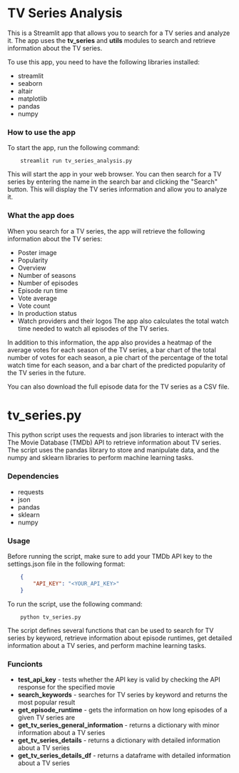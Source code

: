 # TV Series Analysis
This is a Streamlit app that allows you to search for a TV series and analyze it. The app uses the **tv_series** and **utils** modules to search and retrieve information about the TV series.

To use this app, you need to have the following libraries installed:

* streamlit
* seaborn
* altair
* matplotlib
* pandas
* numpy

### How to use the app
To start the app, run the following command:

```console
    streamlit run tv_series_analysis.py
```
This will start the app in your web browser. You can then search for a TV series by entering the name in the search bar and clicking the "Search" button. This will display the TV series information and allow you to analyze it.

### What the app does
When you search for a TV series, the app will retrieve the following information about the TV series:

* Poster image
* Popularity
* Overview
* Number of seasons
* Number of episodes
* Episode run time
* Vote average
* Vote count
* In production status
* Watch providers and their logos
The app also calculates the total watch time needed to watch all episodes of the TV series.

In addition to this information, the app also provides a heatmap of the average votes for each season of the TV series, a bar chart of the total number of votes for each season, a pie chart of the percentage of the total watch time for each season, and a bar chart of the predicted popularity of the TV series in the future.

You can also download the full episode data for the TV series as a CSV file.

# tv_series.py

This python script uses the requests and json libraries to interact with the The Movie Database (TMDb) API to retrieve information about TV series. The script uses the pandas library to store and manipulate data, and the numpy and sklearn libraries to perform machine learning tasks.

### Dependencies
* requests
* json
* pandas
* sklearn
* numpy

### Usage
Before running the script, make sure to add your TMDb API key to the settings.json file in the following format:

```json
    {
        "API_KEY": "<YOUR_API_KEY>"
    }
```

To run the script, use the following command:

```console
    python tv_series.py
```

The script defines several functions that can be used to search for TV series by keyword, retrieve information about episode runtimes, get detailed information about a TV series, and perform machine learning tasks.

### Funcionts
* **test_api_key** - tests whether the API key is valid by checking the API response for the specified movie
* **search_keywords** - searches for TV series by keyword and returns the most popular result
* **get_episode_runtime** - gets the information on how long episodes of a given TV series are
* **get_tv_series_general_information** - returns a dictionary with minor information about a TV series
* **get_tv_series_details** - returns a dictionary with detailed information about a TV series
* **get_tv_series_details_df** - returns a dataframe with detailed information about a TV series